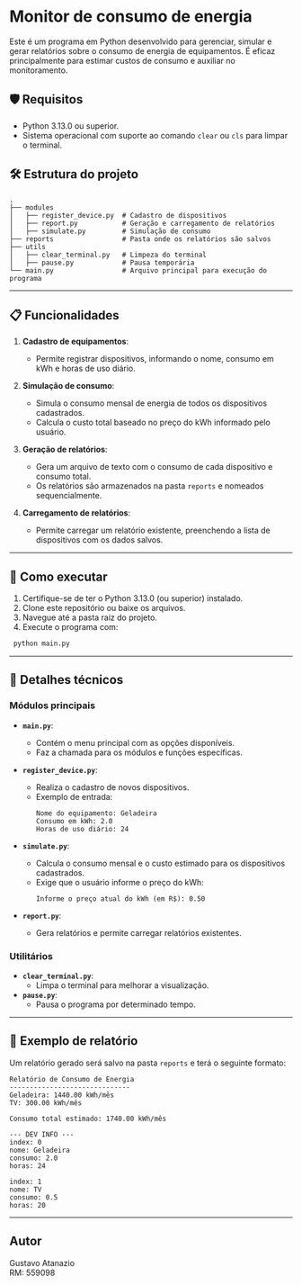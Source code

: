 # Monitor de consumo de energia

Este é um programa em Python desenvolvido para gerenciar, simular e gerar relatórios sobre o consumo de energia de equipamentos. É eficaz principalmente para estimar custos de consumo e auxiliar no monitoramento.

## 🛡️ Requisitos

- Python 3.13.0 ou superior.
- Sistema operacional com suporte ao comando `clear` ou `cls` para limpar o terminal.

## 🛠️ Estrutura do projeto

```
.
├── modules
│   ├── register_device.py  # Cadastro de dispositivos
│   ├── report.py           # Geração e carregamento de relatórios
│   ├── simulate.py         # Simulação de consumo
├── reports                 # Pasta onde os relatórios são salvos
├── utils
│   ├── clear_terminal.py   # Limpeza do terminal
│   ├── pause.py            # Pausa temporária
└── main.py                 # Arquivo principal para execução do programa
```

---

## 📋 Funcionalidades

1. **Cadastro de equipamentos**:
   - Permite registrar dispositivos, informando o nome, consumo em kWh e horas de uso diário.

2. **Simulação de consumo**:
   - Simula o consumo mensal de energia de todos os dispositivos cadastrados.
   - Calcula o custo total baseado no preço do kWh informado pelo usuário.

3. **Geração de relatórios**:
   - Gera um arquivo de texto com o consumo de cada dispositivo e consumo total.
   - Os relatórios são armazenados na pasta `reports` e nomeados sequencialmente.

4. **Carregamento de relatórios**:
   - Permite carregar um relatório existente, preenchendo a lista de dispositivos com os dados salvos.

---

## 🚀 Como executar

1. Certifique-se de ter o Python 3.13.0 (ou superior) instalado.
2. Clone este repositório ou baixe os arquivos.
3. Navegue até a pasta raiz do projeto.
4. Execute o programa com:

  ```bash
   python main.py
  ```
---

## 🧩 Detalhes técnicos

### **Módulos principais**
- **`main.py`**:
  - Contém o menu principal com as opções disponíveis.
  - Faz a chamada para os módulos e funções específicas.

- **`register_device.py`**:
  - Realiza o cadastro de novos dispositivos.
  - Exemplo de entrada:
    ```
    Nome do equipamento: Geladeira
    Consumo em kWh: 2.0
    Horas de uso diário: 24
    ```

- **`simulate.py`**:
  - Calcula o consumo mensal e o custo estimado para os dispositivos cadastrados.
  - Exige que o usuário informe o preço do kWh:
    ```
    Informe o preço atual do kWh (em R$): 0.50
    ```

- **`report.py`**:
  - Gera relatórios e permite carregar relatórios existentes.

### **Utilitários**
- **`clear_terminal.py`**:
  - Limpa o terminal para melhorar a visualização.
- **`pause.py`**:
  - Pausa o programa por determinado tempo.

---

## 📂 Exemplo de relatório

Um relatório gerado será salvo na pasta `reports` e terá o seguinte formato:

```
Relatório de Consumo de Energia
------------------------------
Geladeira: 1440.00 kWh/mês
TV: 300.00 kWh/mês

Consumo total estimado: 1740.00 kWh/mês

--- DEV INFO ---
index: 0
nome: Geladeira
consumo: 2.0
horas: 24

index: 1
nome: TV
consumo: 0.5
horas: 20
```

---

## Autor
Gustavo Atanazio <br>
RM: 559098